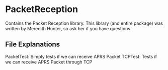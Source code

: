 # PacketReception
Contains the Packet Reception library. This library (and entire package) was written by Meredith Hunter, so ask her if you have questions.

## File Explanations
PacketTest: Simply tests if we can receive APRS Packet
TCPTest: Tests if we can receive APRS Packet through TCP